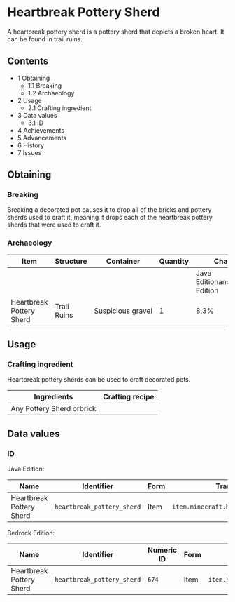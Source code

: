 # Heartbreak Pottery Sherd
A heartbreak pottery sherd is a pottery sherd that depicts a broken heart. It can be found in trail ruins.

## Contents
- 1 Obtaining
	- 1.1 Breaking
	- 1.2 Archaeology
- 2 Usage
	- 2.1 Crafting ingredient
- 3 Data values
	- 3.1 ID
- 4 Achievements
- 5 Advancements
- 6 History
- 7 Issues

## Obtaining
### Breaking
Breaking a decorated pot causes it to drop all of the bricks and pottery sherds used to craft it, meaning it drops each of the heartbreak pottery sherds that were used to craft it.

### Archaeology
| Item                     | Structure   | Container         | Quantity | Chance                         |
|--------------------------|-------------|-------------------|----------|--------------------------------|
|                          |             |                   |          | Java EditionandBedrock Edition |
| Heartbreak Pottery Sherd | Trail Ruins | Suspicious gravel | 1        | 8.3%                           |

## Usage
### Crafting ingredient
Heartbreak pottery sherds can be used to craft decorated pots.

| Ingredients               | Crafting recipe |
|---------------------------|-----------------|
| Any Pottery Sherd orbrick |                 |

## Data values
### ID
Java Edition:

| Name                     | Identifier                 | Form | Translation key                           |
|--------------------------|----------------------------|------|-------------------------------------------|
| Heartbreak Pottery Sherd | `heartbreak_pottery_sherd` | Item | `item.minecraft.heartbreak_pottery_sherd` |

Bedrock Edition:

| Name                     | Identifier                 | Numeric ID | Form | Translation key                      |
|--------------------------|----------------------------|------------|------|--------------------------------------|
| Heartbreak Pottery Sherd | `heartbreak_pottery_sherd` | `674`      | Item | `item.heartbreak_pottery_sherd.name` |


